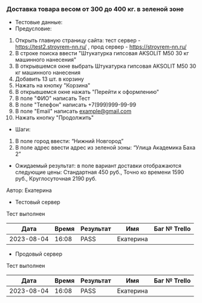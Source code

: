 ### Доставка товара весом от 300 до 400 кг. в зеленой зоне

- Тестовые данные:
- Предусловие:
1. Открыть главную страницу сайта: тест сервер - https://test2.stroyrem-nn.ru/ , прод сервер - https://stroyrem-nn.ru/
2. В строке поиска ввести "Штукатурка гипсовая AKSOLIT М50 30 кг машинного нанесения"
3. В открывшемся окне выбрать Штукатурка гипсовая AKSOLIT М50 30 кг машинного нанесения
4. Добавить 13 шт. в корзину
5. Нажать на кнопку "Корзина"
6. В открывшемся окне нажать "Перейти к оформлению"
7. В поле "ФИО" написать Тест
8. В поле "Телефон" написать +7(999)999-99-99
9. В поле "Email" написать example@gmail.com
10. Нажать кнопку "Продолжить"
- Шаги:
1. В поле город ввести: “Нижний Новгород” 
2. В поле адрес ввести адрес из зеленой зоны: “Улица Академика Баха 2”
- Ожидаемый результат: в поле вариант доставки отображаются следующие цены: Стандартная 450 руб., Точно ко времени 1590 руб., Круглосуточная 2190 руб.

Автор: Екатерина

- Тестовый сервер

Тест выполнен

| Дата | Время | Результат | Имя | Баг № Trello |
| --- | --- | --- | --- | --- |
| 2023-08-04 | 16:08 | PASS | Екатерина |  |
- Продовый сервер

Тест выполнен

| Дата | Время | Результат | Имя | Баг № Trello |
| --- | --- | --- | --- | --- |
| 2023-08-04 | 16:08 | PASS | Екатерина |  |